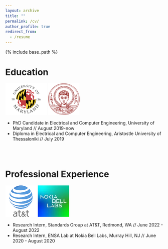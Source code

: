 ```yaml
---
layout: archive
title: ""
permalink: /cv/
author_profile: true
redirect_from:
  - /resume
---
```


{% include base_path %}

Education
======
![alt text](/images/umd-logo.png) ![alt text](/images/auth-logo.png)
* PhD Candidate in Electrical and Computer Engineering, University of Maryland // August 2019-now
* Diploma in Electrical and Computer Engineering, Aristostle University of Thessaloniki // July 2019
<br/>
<br/>
  
Professional Experience
======
 ![alt text](/images/at&t.png) ![alt text](/images/nokia-logo.jpg)
* Research Intern, Standards Group at AT&T, Redmond, WA // June 2022 - August 2022
* Research Intern, ENSA Lab at Nokia Bell Labs, Murray Hill, NJ // June 2020 - August 2020
